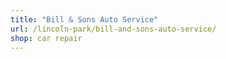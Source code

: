 ```yaml
---
title: "Bill & Sons Auto Service"
url: /lincoln-park/bill-and-sons-auto-service/
shop: car repair
---
```

